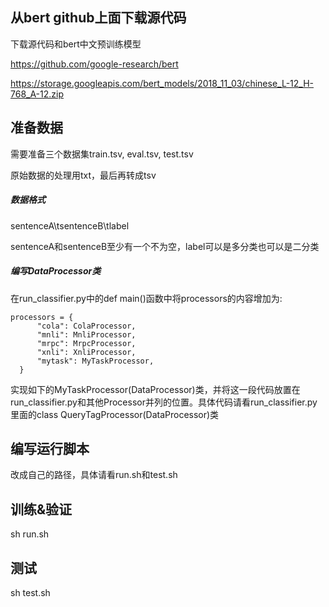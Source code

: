## 从bert github上面下载源代码
下载源代码和bert中文预训练模型

https://github.com/google-research/bert

https://storage.googleapis.com/bert_models/2018_11_03/chinese_L-12_H-768_A-12.zip

## 准备数据
需要准备三个数据集train.tsv, eval.tsv, test.tsv

原始数据的处理用txt，最后再转成tsv

##### 数据格式
sentenceA\tsentenceB\tlabel

sentenceA和sentenceB至少有一个不为空，label可以是多分类也可以是二分类

##### 编写DataProcessor类
在run_classifier.py中的def main()函数中将processors的内容增加为:

    processors = {
          "cola": ColaProcessor,
          "mnli": MnliProcessor,
          "mrpc": MrpcProcessor,
          "xnli": XnliProcessor,
          "mytask": MyTaskProcessor,
      }

实现如下的MyTaskProcessor(DataProcessor)类，并将这一段代码放置在run_classifier.py和其他Processor并列的位置。具体代码请看run_classifier.py里面的class QueryTagProcessor(DataProcessor)类

## 编写运行脚本
改成自己的路径，具体请看run.sh和test.sh

## 训练&验证
sh run.sh

## 测试
sh test.sh
